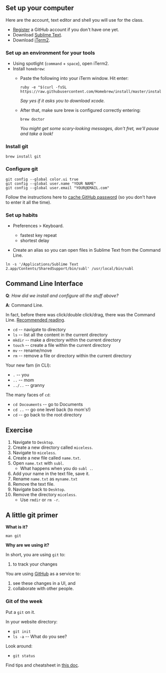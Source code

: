 ## Set up your computer

Here are the account, text editor and shell you will use for the class.

- [Register](https://github.com/) a GitHub account if you don't have one yet.
- Download [Sublime Text](http://www.sublimetext.com/).
- Download [iTerm2](http://iterm2.com/).

### Set up an environment for your tools

- Using spotlight (`command` + `space`), open iTerm2. 
- Install `homebrew`:
    - Paste the following into your iTerm window. Hit enter:

      ```
      ruby -e "$(curl -fsSL https://raw.githubusercontent.com/Homebrew/install/master/install)"
      ```

      _Say yes if it asks you to download xcode._

    - After that, make sure brew is configured correctly entering:

      ```
      brew doctor
      ```  

      _You might get some scary-looking messages, don't fret, we'll pause and take a look!_



### Install git

```  
brew install git
```

### Configure git

```
git config --global color.ui true
git config --global user.name "YOUR NAME"
git config --global user.email "YOUR@EMAIL.com"
```
Follow the instructions here to [cache GitHub password](https://help.github.com/articles/caching-your-github-password-in-git/) (so you don't have to enter it all the time).

### Set up habits

- Preferences > Keyboard.
  - fastest key repeat
  - shortest delay

- Create an alias so you can open files in Sublime Text from the Command Line.

```
ln -s '/Applications/Sublime Text 2.app/Contents/SharedSupport/bin/subl' /usr/local/bin/subl
```

## Command Line Interface

**Q**: _How did we install and configure all the stuff above?_

**A**: Command Line.

In fact, before there was click/double click/drag, there was the Command Line. [Recommended reading](http://artlung.com/smorgasborg/C_R_Y_P_T_O_N_O_M_I_C_O_N.shtml).

- `cd` -- navigate to directory
- `ls` -- list all the content in the current directory
- `mkdir` -- make a directory within the current directory
- `touch` -- create a file within the current directory
- `mv` -- rename/move
- `rm` -- remove a file or directory within the current directory

Your new fam (in CLI):

- `.` -- you
- `..` -- mom
- `../..` -- granny

The many faces of `cd`:

- `cd Docouments` -- go to Documents
- `cd ..` -- go one level back (to mom's!)
- `cd` -- go back to the root directory

## Exercise

1. Navigate to `Desktop`.
2. Create a new directory called `miceless`.
3. Navigate to `miceless`.
4. Create a new file called `name.txt`.
5. Open `name.txt` with `subl`.
    - What happens when you do `subl .`.
6. Add your name in the text file, save it.
7. Rename `name.txt` as `myname.txt`
8. Remove the text file.
9. Navigate back to `Desktop`.
10. Remove the directory `miceless`.
    - Use `rmdir` or `rm -r`.

## A little git primer

**What is it?**

`man git`

**Why are we using it?**

In short, you are using `git` to:

1. to track your changes

You are using [GitHub](https://github.com) as a service to:

1. see these changes in a UI, and 
2. collaborate with other people.

### Git of the week

Put a `git` on it.

In your website directory:

- `git init`
- `ls -a` -- What do you see?

Look around:

- `git status`

Find tips and cheatsheet in [this doc](https://github.com/jueyang/know-your-tools/blob/master/0a-setup.md).
